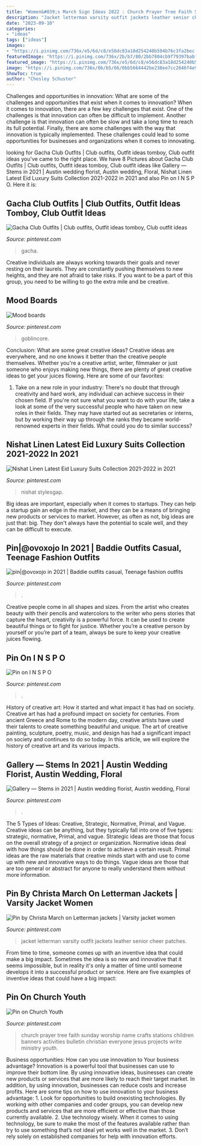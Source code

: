 ```yaml
---
title: "Women&#039;s March Sign Ideas 2022 : Church Prayer Tree Faith Sunday Worship Name Crafts Stations Children Banners Activities Bulletin Christian Everyone Jesus Projects Write Ministry Youth"
description: "Jacket letterman varsity outfit jackets leather senior cheer patches"
date: "2023-09-10"
categories:
- "ideas"
tags: ["ideas"]
images:
- "https://i.pinimg.com/736x/e5/6d/c8/e56dc83a18d254240b594b76c3fa2bec.jpg"
featuredImage: "https://i.pinimg.com/736x/2b/b7/80/2bb7804cb9f79397babf53870402c66f.jpg"
featured_image: "https://i.pinimg.com/736x/e5/6d/c8/e56dc83a18d254240b594b76c3fa2bec.jpg"
image: "https://i.pinimg.com/736x/0b/b5/66/0bb5664442be238ee7cc2646f4e91e86.jpg"
ShowToc: true
author: "Chesley Schuster"
---
```



Challenges and opportunities in innovation: What are some of the challenges and opportunities that exist when it comes to innovation?
When it comes to innovation, there are a few key challenges that exist. One of the challenges is that innovation can often be difficult to implement. Another challenge is that innovation can often be slow and take a long time to reach its full potential. Finally, there are some challenges with the way that innovation is typically implemented. These challenges could lead to some opportunities for businesses and organizations when it comes to innovating.

	

		
looking for Gacha Club Outfits | Club outfits, Outfit ideas tomboy, Club outfit ideas you've came to the right place. We have 8 Pictures about Gacha Club Outfits | Club outfits, Outfit ideas tomboy, Club outfit ideas like Gallery — Stems in 2021 | Austin wedding florist, Austin wedding, Floral, Nishat Linen Latest Eid Luxury Suits Collection 2021-2022 in 2021 and also Pin on I N S P O. Here it is:
		
    
## Gacha Club Outfits | Club Outfits, Outfit Ideas Tomboy, Club Outfit Ideas

<img loading=lazy src="https://i.pinimg.com/736x/0b/b5/66/0bb5664442be238ee7cc2646f4e91e86.jpg" onerror="this.onerror=null;this.src='https://tse4.mm.bing.net/th?id=OIP.1JNiT99UvDwg1vICkU-jcwHaE6&amp;pid=15.1';" alt="Gacha Club Outfits | Club outfits, Outfit ideas tomboy, Club outfit ideas">

_Source: pinterest.com_

>gacha. 

	

Creative individuals are always working towards their goals and never resting on their laurels. They are constantly pushing themselves to new heights, and they are not afraid to take risks. If you want to be a part of this group, you need to be willing to go the extra mile and be creative.

    
## Mood Boards

<img loading=lazy src="https://i.pinimg.com/736x/e5/6d/c8/e56dc83a18d254240b594b76c3fa2bec.jpg" onerror="this.onerror=null;this.src='https://tse1.mm.bing.net/th?id=OIP.MNWjcIcwq9v8xA_lkracowHaHb&amp;pid=15.1';" alt="Mood boards">

_Source: pinterest.com_

>goblincore. 

	

Conclusion: What are some great creative ideas?
Creative ideas are everywhere, and no one knows it better than the creative people themselves. Whether you're a creative artist, writer, filmmaker or just someone who enjoys making new things, there are plenty of great creative ideas to get your juices flowing. Here are some of our favorites: 
1. Take on a new role in your industry: There's no doubt that through creativity and hard work, any individual can achieve success in their chosen field. If you're not sure what you want to do with your life, take a look at some of the very successful people who have taken on new roles in their fields. They may have started out as secretaries or interns, but by working their way up through the ranks they became world-renowned experts in their fields. What could you do to similar success? 


    
## Nishat Linen Latest Eid Luxury Suits Collection 2021-2022 In 2021

<img loading=lazy src="https://i.pinimg.com/736x/2b/b7/80/2bb7804cb9f79397babf53870402c66f.jpg" onerror="this.onerror=null;this.src='https://tse2.mm.bing.net/th?id=OIP.bc_o024MB2lt5Ko0q14UYgHaLH&amp;pid=15.1';" alt="Nishat Linen Latest Eid Luxury Suits Collection 2021-2022 in 2021">

_Source: pinterest.com_

>nishat stylesgap. 

	

Big ideas are important, especially when it comes to startups. They can help a startup gain an edge in the market, and they can be a means of bringing new products or services to market. However, as often as not, big ideas are just that: big. They don't always have the potential to scale well, and they can be difficult to execute.

    
## Pin|@ovoxojo In 2021 | Baddie Outfits Casual, Teenage Fashion Outfits

<img loading=lazy src="https://i.pinimg.com/736x/87/ea/71/87ea711593103e8b6fb9694972eafde2.jpg" onerror="this.onerror=null;this.src='https://tse1.mm.bing.net/th?id=OIP.FvW9W1rqNccdg3SFj67dtAHaJM&amp;pid=15.1';" alt="pin|@ovoxojo in 2021 | Baddie outfits casual, Teenage fashion outfits">

_Source: pinterest.com_

>. 

	

Creative people come in all shapes and sizes. From the artist who creates beauty with their pencils and watercolors to the writer who pens stories that capture the heart, creativity is a powerful force. It can be used to create beautiful things or to fight for justice. Whether you’re a creative person by yourself or you’re part of a team, always be sure to keep your creative juices flowing.

    
## Pin On I N S P O

<img loading=lazy src="https://i.pinimg.com/736x/70/d8/1b/70d81b745cda317e204d88ae4aabfe5a.jpg" onerror="this.onerror=null;this.src='https://tse4.mm.bing.net/th?id=OIP.7iBL3VCU6m5P14HkkBSPlwHaIx&amp;pid=15.1';" alt="Pin on I N S P O">

_Source: pinterest.com_

>. 

	

History of creative art: How it started and what impact it has had on society.
Creative art has had a profound impact on society for centuries. From ancient Greece and Rome to the modern day, creative artists have used their talents to create something beautiful and unique. The art of creative painting, sculpture, poetry, music, and design has had a significant impact on society and continues to do so today. In this article, we will explore the history of creative art and its various impacts.

    
## Gallery — Stems In 2021 | Austin Wedding Florist, Austin Wedding, Floral

<img loading=lazy src="https://i.pinimg.com/736x/b5/71/1a/b5711a2be6963d61457c161400c2d094.jpg" onerror="this.onerror=null;this.src='https://tse3.mm.bing.net/th?id=OIP.esO4v9oz9xEbhvFWVnm0JwHaLH&amp;pid=15.1';" alt="Gallery — Stems in 2021 | Austin wedding florist, Austin wedding, Floral">

_Source: pinterest.com_

>. 

	

The 5 Types of Ideas: Creative, Strategic, Normative, Primal, and Vague.
Creative ideas can be anything, but they typically fall into one of five types: strategic, normative, Primal, and vague. 
Strategic ideas are those that focus on the overall strategy of a project or organization. Normative ideas deal with how things should be done in order to achieve a certain result. Primal ideas are the raw materials that creative minds start with and use to come up with new and innovative ways to do things. Vague ideas are those that are too general or abstract for anyone to really understand them without more information.

    
## Pin By Christa March On Letterman Jackets | Varsity Jacket Women

<img loading=lazy src="https://i.pinimg.com/736x/3c/8d/28/3c8d28cb0085484ce96f18c5adeb5fce.jpg" onerror="this.onerror=null;this.src='https://tse3.mm.bing.net/th?id=OIP.lzj1nUZr63EiyrYWVz5sowHaJ4&amp;pid=15.1';" alt="Pin by Christa March on Letterman jackets | Varsity jacket women">

_Source: pinterest.com_

>jacket letterman varsity outfit jackets leather senior cheer patches. 

	

From time to time, someone comes up with an inventive idea that could make a big impact. Sometimes the idea is so new and innovative that it seems impossible, but in reality it's only a matter of time until someone develops it into a successful product or service. Here are five examples of inventive ideas that could have a big impact: 

    
## Pin On Church Youth

<img loading=lazy src="https://i.pinimg.com/736x/85/74/b7/8574b7d7e2d0d03445e354aff088bc4b--kids-church-church-ideas.jpg" onerror="this.onerror=null;this.src='https://tse4.mm.bing.net/th?id=OIP.vnARb8BgMc30TiawGdD7OgHaJ4&amp;pid=15.1';" alt="Pin on Church Youth">

_Source: pinterest.com_

>church prayer tree faith sunday worship name crafts stations children banners activities bulletin christian everyone jesus projects write ministry youth. 

	

Business opportunities: How can you use innovation to Your business advantage?
Innovation is a powerful tool that businesses can use to improve their bottom line. By using innovative ideas, businesses can create new products or services that are more likely to reach their target market. In addition, by using innovation, businesses can reduce costs and increase profits. Here are some tips on how to use innovation to your business advantage: 1. Look for opportunities to build onexisting technologies. By working with other companies and coder groups, you can develop new products and services that are more efficient or effective than those currently available. 2. Use technology wisely. When it comes to using technology, be sure to make the most of the features available rather than try to use something that’s not ideal yet works well in the market. 3. Don’t rely solely on established companies for help with innovation efforts.

